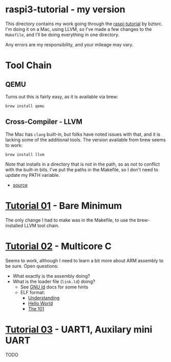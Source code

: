 # raspi3-tutorial - my version

This directory contains my work going through the [raspi-tutorial](https://github.com/bztsrc/raspi3-tutorial) by bztsrc.
I'm doing it on a Mac, using LLVM, so I've made a few changes to the `Makefile`, and I'll be doing everything in one directory.

Any errors are my responsibility, and your mileage may vary.


# Tool Chain

## QEMU

Turns out this is fairly easy, as it is available via brew:

    brew install qemu

## Cross-Compiler - LLVM

The Mac has `clang` built-in, but folks have noted issues with that, and it is lacking some of
the additional tools. The version available from brew seems to work:

    brew install llvm

Note that installs in a directory that is not in the path, so as not to conflict with the built-in
bits. I've put the paths in the Makefile, so I don't need to update my PATH variable.

* [source](https://embeddedartistry.com/blog/2017/2/20/installing-clangllvm-on-osx)


# [Tutorial 01](https://github.com/bztsrc/raspi3-tutorial/tree/master/01_bareminimum) - Bare Minimum

The only change I had to make was in the Makefile, to use the brew-installed LLVM tool chain.


# [Tutorial 02](https://github.com/bztsrc/raspi3-tutorial/tree/master/02_multicorec) - Multicore C

Seems to work, although I need to learn a bit more about ARM assembly to be sure. Open questions:

* What exactly is the assembly doing?
* What is the loader file (`link.ld`) doing?
  * See [GNU ld](https://ftp.gnu.org/old-gnu/Manuals/ld-2.9.1/html_chapter/ld_3.html#SEC5) docs for some hints
  * ELF format:
    * [Understanding](https://linuxhint.com/understanding_elf_file_format/)
    * [Hello World](https://cirosantilli.com/elf-hello-world)
    * [The 101](https://linux-audit.com/elf-binaries-on-linux-understanding-and-analysis/)


# [Tutorial 03](https://github.com/bztsrc/raspi3-tutorial/tree/master/03_uart1) - UART1, Auxilary mini UART

TODO

